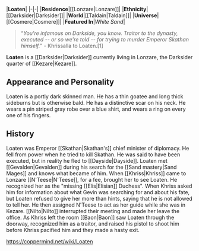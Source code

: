 |**Loaten**|
|-|-|
|**Residence**|[[Lonzare\|Lonzare]]|
|**Ethnicity**|[[Darksider\|Darksider]]|
|**World**|[[Taldain\|Taldain]]|
|**Universe**|[[Cosmere\|Cosmere]]|
|**Featured In**|*White Sand*|

>“*You're infamous on Darkside, you know. Traitor to the dynasty, executed -- or so we're told -- for trying to murder Emperor Skathan himself.*”
\- Khrissalla to Loaten.[1]


**Loaten** is a [[Darksider\|Darksider]] currently living in Lonzare, the Darksider quarter of [[Kezare\|Kezare]].

## Appearance and Personality
Loaten is a portly dark skinned man. He has a thin goatee and long thick sideburns but is otherwise bald. He has a distinctive scar on his neck. He wears a pin striped gray robe over a blue shirt, and wears a ring on every one of his fingers.

## History
Loaten was Emperor [[Skathan\|Skathan's]] chief minister of diplomacy. He fell from power when he tried to kill Skathan. He was said to have been executed, but in reality he fled to [[Dayside\|Dayside]].
Loaten met [[Gevalden\|Gevalden]] during his search for the [[Sand mastery\|Sand Mages]] and knows what became of him. When [[Khriss\|Khriss]] came to Lonzare [[N'Teese\|N'Teese]], for a fee, brought her to see Loaten. He recognized her as the "missing [[Elis\|Elisian]] Duchess". When Khriss asked him for information about what Gevin was searching for and about his fate, but Loaten refused to give her more than hints, saying that he is not allowed to tell her. He then assigned N'Teese to act as her guide while she was in Kezare. [[Nilto\|Nilto]] interrupted their meeting and made her leave the office. As Khriss left the room [[Baon\|Baon]] saw Loaten through the doorway, recognized him as a traitor, and raised his pistol to shoot him before Khriss pacified him and they made a hasty exit.



https://coppermind.net/wiki/Loaten